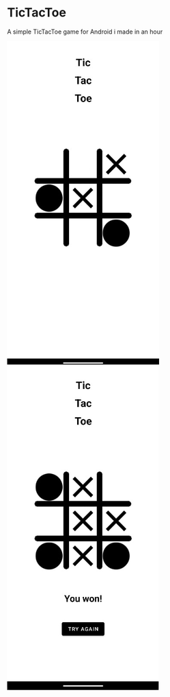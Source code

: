 # TicTacToe
A simple TicTacToe game for Android i made in an hour


![Процесс игры](https://github.com/dumbcoding/TicTacToe/raw/main/screenshot1.jpg) ![Процесс игры](https://github.com/dumbcoding/TicTacToe/raw/main/screenshot2.jpg)

